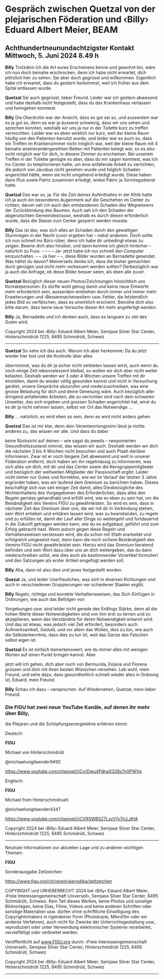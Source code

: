 # Gespräch zwischen Quetzal von der plejarischen Föderation und ‹Billy› Eduard Albert Meier, BEAM

## Achthundertneunundachtzigster Kontakt Mittwoch, 5. Juni 2024 8.49 h

**Billy** Trotzdem ich die Art eures Erscheinens kenne und gewohnt bin, wäre ich nun doch beinahe erschrocken, denn
ich habe nicht erwartet, dich plötzlich hier zu sehen. Sei aber doch gegrüsst und willkommen. Eigentlich habe ich erwartet,
dass du gestern herkommst, weil ich früher aus dem Spital entlassen wurde.

**Quetzal** Sei auch gegrüsst, lieber Freund. Leider war ich gestern abwesend und habe deshalb nicht festgestellt, dass du
das Krankenhaus verlassen und heimgehen konntest.

**Billy** Die Oberärztin war der Ansicht, dass es gut sei so, und ausserdem war es ja gut so, denn es war ja äusserst
schwierig, dass wir uns sehen und sprechen konnten, weshalb wir uns ja nur in der Toilette kurz zu treffen vermochten.
Leider war es eben wirklich nur kurz, weil der kleine Raum häufig von den Patienten benutzt wurde, und leider war es auch
so, dass ein Treffen im Krankenzimmer nicht möglich war, weil der kleine Raum mit 4 beinahe aneinerandergereihten
Betten mit Patienten belegt war, so es also nicht möglich war für dich, in diesem Zimmer zu erscheinen. Bei unserem Treffen
in der Toilette genügte es aber, dass du mir sagen konntest, was ich ins Center zu telephonieren hatte, um eine anfallende
Arbeit zu verrichten, die jedoch von Jacobus nicht gesehen wurde und folglich Schaden angerichtet hätte, wenn sie nicht
umgehend erledigt wurde. Diese haben dann Pius sowie Patric zusammen erledigt, wobei Patric ja Sonntagsdienst hatte.

**Quetzal** Das war so, ja. Für die Zeit deines Aufenthaltes in der Klink hatte ich ja auch ein besonderes Augenmerk auf die
Geschehen im Center zu richten, darum sah ich auch den entstandenen Schaden des Wegreissens der Zurückbindung des
Baumes. Auch sah ich den Schaden der abgerutschten Gemeindestrasse, weshalb es durch diesen erforderlich wurde, dass
die Stasse zum Center gesperrt werden musste.

**Billy** Das ist das, was sich alles an Schaden durch den gewaltigen Sturmregen in der Nacht zuvor ergeben hat – nebst
anderem. Doch sollte ich nun schnell ins Büro rüber, denn ich habe dir unbedingt etwas zu zeigen. Beame dich also hinüber,
und dann komme ich gleich hinterher – natürlich zu Fuss. – – – – Ja– jetzt habe ich nur schnell den Computer einzuschalten.
– – Ja hier – –, diese Bilder wurden an Bernadette gesendet. Was hältst du davon? Meinerseits denke ich, dass die bisher
gemachten doch genügen und nicht mehr verbessert werden sollten? Derbezüglich war ja auch die Anfrage, ob diese Bilder
besser seien, als eben alle zuvor.

**Quetzal** Bezüglich dieser neuen Photos/Zeichnungen hinsichtlich uns Kontaktpersonen: Es dürfte wohl genug damit und
keine neue Entwürfe mehr erforderlich sein, ausserdem entstehen durch immer und immer mehr Erweiterungen und
‹Bessermachenwollen› usw. Fehler, die letztendlich jedes Bild so verfälschen, dass es unwirklich erscheint. Bemühe dich
also bitte darum, dass keine neue Versuche dieser Art mehr angefertigt werden.

**Billy** Ja, Bernadette und ich denken auch, dass es langsam zu viel des Guten wird.

Copyright 2024 bei ‹Billy› Eduard Albert Meier, Semjase Silver Star Center, Hinterschmidrüti 1225, 8495 Schmidrüti, Schweiz


-----

**Quetzal** So sehe ich das auch. Warum ich aber herkomme: Da du jetzt wieder hier bist und die Kontrolle über alles

übernimmst, was du dir ja sicher nicht verbieten lassen wirst, auch wenn du noch einige Zeit rekonvaleszent bleibst, so
wollen wir dich aber nicht weiter belasten. Deshalb werden wir 3 oder 4 Wochen unsere Treffen mit dir einstellen, damit
du wieder völlig gesunden kannst und nicht in Versuchung gerätst, unsere Gespräche abzurufen und niederzuschreiben,
was eine grosse Belastung für dich und deine Genesung wäre. Auch bezüglich aller dringend anfallenden Arbeiten, die zu
verrichten sind nach dem schweren Unwetter, das sich ergeben und grossen Schaden angerichtet hat, wirst du es dir ja
nicht nehmen lassen, selbst vor Ort das Notwendige …

**Billy** … natürlich, es wird eben so sein, denn es wird nicht anders gehen.

**Quetzal** Das ist mir klar, denn dein Verantwortungssinn lässt ja nichts anderes zu, das wissen wir alle. Und dass du dabei

keine Rücksicht auf deinen – wie sagst du jeweils – ramponierten Gesundheitszustand nimmst, das wissen wir auch. Deshalb
werden wir dich die nächsten 3 bis 4 Wochen nicht besuchen und auch Ptaah darüber informieren. Zwar ist er noch längere
Zeit abwesend und weit in unserer Föderation entfernt, doch haben wir ihn regelmässig zu informieren, was sich alles um
dich, mit dir und das Center sowie die Kerngruppemitglieder und bezüglich der weltweiten Mitglieder der Passivschaft
ergibt. Leider nicht immer nur Gutes und Korrektes, wie wir im Verlauf der letzten 3 Jahre ergründet haben, was wir laufend
dem Gremium zu berichten haben. Dieses beschäftigt sich nun seit einiger Zeit damit, alles Diesbezügliche des Nichteinhaltens des Vorgegebenen des Erforderlichen, dass alles den Regeln gemäss gehandhabt und erfüllt wird, wie es eben zu sein
hat, um die Beständigkeit des Vereins FIGU zu gewährleisten. So wird es sein, dass in nächster Zeit das Gremium über uns,
die wir mit dir in Verbindung stehen, sein Wort erheben und erklären lassen wird, was zu beanstanden, zu regeln und zu
erfüllen ist, damit der Lauf aller Dinge so weitergeht und fortdauernd in die Zukunft getragen werden kann, wie du es
aufgebaut, geführt und zum Erfolg gebracht hast. Wenn jedoch gegen diese Regeln und Verhaltensweisen verstossen wird,
die du schon mit Sfath erarbeitet und erfolgreich umgesetzt hast, dann kann die noch sichere Beständigkeit des Vereins
FIGU nicht gewährleistet sein. Hierzu wird das Gremium beratend befinden und sein Wort dazu über uns an dich weitergeben, das du dann niederschreiben sollst, wie dies auch als bestimmender Vorartikel formuliert und den Satzungen als erster
Artikel eingefügt werden soll.

**Billy** Aha, dann ist also dies und jenes festgestellt worden.

**Quezal** Ja, und leider Unerfreuliches, was sich in diversen Richtungen und auch in verschiedenen Gruppierungen ver
schiedener Staaten ergibt.

**Billy** Regeln, richtige und korrekte Verhaltensweisen, das Sich-Einfügen in Ordnungen, wie auch das Befolgen von

Vorgebungen usw. sind leider nicht gerade des Erdlings Stärke, denn all die hohen Werte dieser Notwendigkeiten sind von
ihm erst zu lernen und zu akzeptieren, wenn das Verständnis für deren Notwendigkeit erkannt wird. Und das ist etwas, was
jedoch viel Zeit erfordert, besonders auch Aufmerksamkeit, Geduld, und vor allem das Wollen, dies zu tun, wie auch die
Selbsterkenntnis, dass dies zu tun ist, weil das Ganze des Falschen selbst eigen ist.

**Quetzal** Es ist einfach bemerkenswert, wie du immer alles mit wenigen Worten auf einen Punkt bringen kannst. Aber

jetzt will ich gehen, dich aber noch von Bermunda, Enjana und Florena grüssen und dich mit ihren besten Wünschen versehen. Leb wohl, mein Freund, und sehe dazu, dass gesundheitlich schnell wieder alles in Ordnung ist, Eduard, mein Freund.

**Billy** Schau ich dazu – versprochen. Auf Wiedersehen, Quetzal, mein lieber Freund.

### Die FIGU hat zwei neue YouTube Kanäle, auf denen ihr mehr über Billy,
 die Plejaren und die Schöpfungsenergielehre erfahren könnt:

Deutsch:

**FIGU**

Michael von Hinterschmidrüti

@michaelvoigtlaender9492

https://www.youtube.com/channel/UCvrDwu4PdnaX328s7n0PWVg

Englisch:

**FIGU**

Michael from Hinterschmidrueti

@michaelvoigtlaender4347

https://www.youtube.com/channel/UCVRSWBSZ7LszV1y7rlJ_dHA

Copyright 2024 bei ‹Billy› Eduard Albert Meier, Semjase Silver Star Center, Hinterschmidrüti 1225, 8495 Schmidrüti, Schweiz


-----

Neutrale Informationen zur aktuellen Lage und zu anderen wichtigen Themen:

**FIGU**

Sonderausgabe Zeitzeichen:

https://www.figu.org/ch/verein/periodika/zeitzeichen

COPYRIGHT und URHEBERRECHT 2024 bei ‹Billy› Eduard Albert Meier, ‹Freie Interessengemeinschaft Universell›, Semjase Silver Star
Center, 8495 Schmidrüti, Schweiz. Kein Teil dieses Werkes, keine Photos und sonstige Bildvorlagen, keine Dias, Filme, Videos und keine
anderen Schriften oder sonstige Materialien usw. dürfen ohne schriftliche Einwilligung des Copyrightinhabers in irgendeiner Form (Photokopie, Mikrofilm oder ein anderes Verfahren), auch nicht für Zwecke der Unterrichtsgestaltung usw., reproduziert oder unter Verwendung elektronischer Systeme verarbeitet, vervielfältigt oder verbreitet werden.

Veröffentlicht auf www.FIGU.org durch:
‹Freie Interessengemeinschaft Universell›, Semjase Silver Star Center, Hinterschmidrüti 1225, 8495 Schmidrüti, Schweiz

Copyright 2024 bei ‹Billy› Eduard Albert Meier, Semjase Silver Star Center, Hinterschmidrüti 1225, 8495 Schmidrüti, Schweiz


-----

